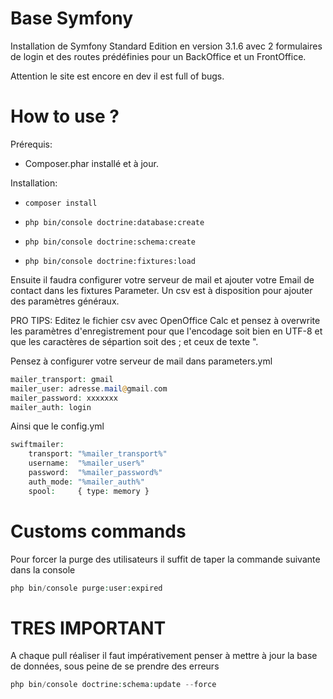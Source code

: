 Base Symfony
========================

Installation de Symfony Standard Edition en version 3.1.6 avec 2 formulaires de login et des routes prédéfinies
pour un BackOffice et un FrontOffice.

Attention le site est encore en dev il est full of bugs.


How to use ?
========================

Prérequis:

* Composer.phar installé et à jour.

Installation:

* <code>composer install</code>

* <code>php bin/console doctrine:database:create</code>

* <code>php bin/console doctrine:schema:create</code>

* <code>php bin/console doctrine:fixtures:load</code>

Ensuite il faudra configurer votre serveur de mail et ajouter votre Email de contact dans les fixtures Parameter. Un csv est à disposition pour ajouter 
des paramètres généraux. 

PRO TIPS: Editez le fichier csv avec OpenOffice Calc et pensez à overwrite les paramètres d'enregistrement pour que l'encodage soit bien en UTF-8 et que les caractères de sépartion soit des ; et ceux de texte
".

Pensez à configurer votre serveur de mail dans parameters.yml

```php
mailer_transport: gmail  
mailer_user: adresse.mail@gmail.com  
mailer_password: xxxxxxx  
mailer_auth: login  
```

Ainsi que le config.yml

```php
swiftmailer: 
    transport: "%mailer_transport%"
    username:  "%mailer_user%"  
    password:  "%mailer_password%"  
    auth_mode: "%mailer_auth%"  
    spool:     { type: memory }  
```
Customs commands
==============

Pour forcer la purge des utilisateurs il suffit de taper la commande suivante dans la console
```php
php bin/console purge:user:expired
```
TRES IMPORTANT
==============

A chaque pull réaliser il faut impérativement penser à mettre à jour la base de données, sous peine de se prendre des erreurs

```php
php bin/console doctrine:schema:update --force
```